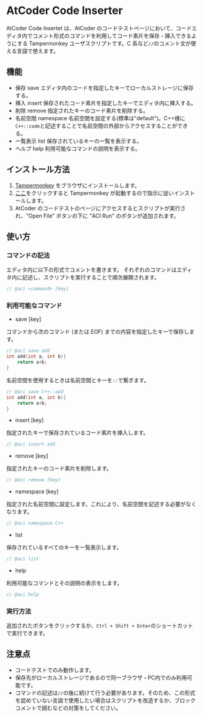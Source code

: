 # AtCoder Code Inserter

AtCoder Code Insertet は、AtCoder のコードテストページにおいて、コードエディタ内でコメント形式のコマンドを利用してコード素片を保存・挿入できるようにする Tampermonkey ユーザスクリプトです。C 系など`//`のコメント文が使える言語で使えます。

## 機能

- 保存 save
	エディタ内のコードを指定したキーでローカルストレージに保存する。
- 挿入 insert
	保存されたコード素片を指定したキーでエディタ内に挿入する。
- 削除 remove
	指定されたキーのコード素片を削除する。
- 名前空間 namespace
	名前空間を設定する(標準は"default")。C++様に`C++::code`と記述することで名前空間の外部からアクセスすることができる。
- 一覧表示 list
	保存されているキーの一覧を表示する。
- ヘルプ help
	利用可能なコマンドの説明を表示する。

## インストール方法

1. [Tampermonkey](https://www.tampermonkey.net/) をブラウザにインストールします。
2. [ここ](https://raw.githubusercontent.com/kito-qwer/AtCoder-Code-Inserter/refs/heads/main/AtCoderCodeInserter.user.js)をクリックすると Tampermonkey が起動するので指示に従いインストールします。
3. AtCoder のコードテストのページにアクセスするとスクリプトが実行され、"Open File" ボタンの下に "ACI Run" のボタンが追加されます。

## 使い方

### コマンドの記法

エディタ内に以下の形式でコメントを書きます。
それぞれのコマンドはエディタ内に記述し、スクリプトを実行することで順次展開されます。

```C++
// @aci <command> [key]
```

### 利用可能なコマンド

- save [key]

コマンドから次のコマンド (または EOF) までの内容を指定したキーで保存します。

```C++
// @aci save add
int add(int a, int b){
	return a+b;
}
```

名前空間を使用するときは名前空間とキーを`::`で繋ぎます。

```C++
// @aci save C++::add
int add(int a, int b){
	return a+b;
}
```

- insert [key]

指定されたキーで保存されているコード素片を挿入します。

```C++
// @aci insert add
```

- remove [key]

指定されたキーのコード素片を削除します。

```C++
// @aci remove [key]
```
- namespace [key]

指定された名前空間に設定します。これにより、名前空間を記述する必要がなくなります。

```C++
// @aci namespace C++
```

- list

保存されているすべてのキーを一覧表示します。

```C++
// @aci list
```

- help

利用可能なコマンドとその説明の表示をします。

```C++
// @aci help
```

### 実行方法

追加されたボタンをクリックするか、`Ctrl + Shift + Enter`のショートカットで実行できます。

## 注意点

- コードテストでのみ動作します。
- 保存先がローカルストレージであるので同一ブラウザ・PC内でのみ利用可能です。
- コマンドの記述は`//`の後に続けて行う必要があります。そのため、この形式を認めていない言語で使用したい場合はスクリプトを改造するか、ブロックコメントで囲むなどの対策をしてください。


